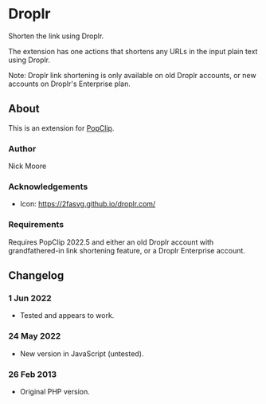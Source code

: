 # Droplr

Shorten the link using Droplr.

The extension has one actions that shortens any URLs in the input plain text using Droplr.

Note: Droplr link shortening is only available on old Droplr accounts, or new accounts on Droplr's Enterprise plan.

## About

This is an extension for [PopClip](https://www.popclip.app/).

### Author

Nick Moore

### Acknowledgements

* Icon: <https://2fasvg.github.io/droplr.com/>

### Requirements

Requires PopClip 2022.5 and either an old Droplr account with grandfathered-in link shortening feature, or a Droplr Enterprise account.

## Changelog

### 1 Jun 2022

* Tested and appears to work.

### 24 May 2022

* New version in JavaScript (untested).

### 26 Feb 2013

* Original PHP version.
